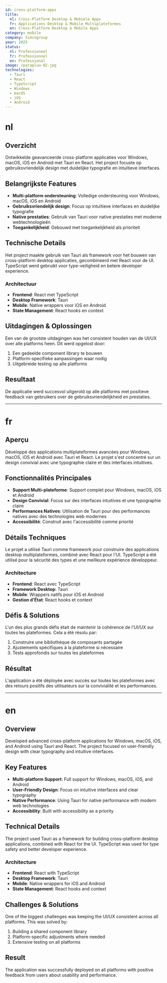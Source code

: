 ```yaml
---
id: cross-platform-apps
title:
  nl: Cross-Platform Desktop & Mobiele Apps
  fr: Applications Desktop & Mobile Multiplateformes
  en: Cross-Platform Desktop & Mobile Apps
category: mobile
company: Simcogroup
year: 2025
status:
  nl: Professioneel
  fr: Professionnel
  en: Professional
image: /parapluu-02.jpg
technologies:
  - Tauri
  - React
  - TypeScript
  - Windows
  - macOS
  - iOS
  - Android
---
```


# nl

## Overzicht

Ontwikkelde geavanceerde cross-platform applicaties voor Windows, macOS, iOS en Android met Tauri en React. Het project focuste op gebruiksvriendelijk design met duidelijke typografie en intuïtieve interfaces.

## Belangrijkste Features

- **Multi-platform ondersteuning**: Volledige ondersteuning voor Windows, macOS, iOS en Android
- **Gebruiksvriendelijk design**: Focus op intuïtieve interfaces en duidelijke typografie
- **Native prestaties**: Gebruik van Tauri voor native prestaties met moderne webtechnologieën
- **Toegankelijkheid**: Gebouwd met toegankelijkheid als prioriteit

## Technische Details

Het project maakte gebruik van Tauri als framework voor het bouwen van cross-platform desktop applicaties, gecombineerd met React voor de UI. TypeScript werd gebruikt voor type-veiligheid en betere developer experience.

### Architectuur

- **Frontend**: React met TypeScript
- **Desktop Framework**: Tauri
- **Mobile**: Native wrappers voor iOS en Android
- **State Management**: React hooks en context

## Uitdagingen & Oplossingen

Een van de grootste uitdagingen was het consistent houden van de UI/UX over alle platforms heen. Dit werd opgelost door:

1. Een gedeelde component library te bouwen
2. Platform-specifieke aanpassingen waar nodig
3. Uitgebreide testing op alle platforms

## Resultaat

De applicatie werd succesvol uitgerold op alle platforms met positieve feedback van gebruikers over de gebruiksvriendelijkheid en prestaties.

---

# fr

## Aperçu

Développé des applications multiplateformes avancées pour Windows, macOS, iOS et Android avec Tauri et React. Le projet s'est concentré sur un design convivial avec une typographie claire et des interfaces intuitives.

## Fonctionnalités Principales

- **Support Multi-plateforme**: Support complet pour Windows, macOS, iOS et Android
- **Design Convivial**: Focus sur des interfaces intuitives et une typographie claire
- **Performances Natives**: Utilisation de Tauri pour des performances natives avec des technologies web modernes
- **Accessibilité**: Construit avec l'accessibilité comme priorité

## Détails Techniques

Le projet a utilisé Tauri comme framework pour construire des applications desktop multiplateformes, combiné avec React pour l'UI. TypeScript a été utilisé pour la sécurité des types et une meilleure expérience développeur.

### Architecture

- **Frontend**: React avec TypeScript
- **Framework Desktop**: Tauri
- **Mobile**: Wrappers natifs pour iOS et Android
- **Gestion d'État**: React hooks et context

## Défis & Solutions

L'un des plus grands défis était de maintenir la cohérence de l'UI/UX sur toutes les plateformes. Cela a été résolu par:

1. Construire une bibliothèque de composants partagée
2. Ajustements spécifiques à la plateforme si nécessaire
3. Tests approfondis sur toutes les plateformes

## Résultat

L'application a été déployée avec succès sur toutes les plateformes avec des retours positifs des utilisateurs sur la convivialité et les performances.

---

# en

## Overview

Developed advanced cross-platform applications for Windows, macOS, iOS, and Android using Tauri and React. The project focused on user-friendly design with clear typography and intuitive interfaces.

## Key Features

- **Multi-platform Support**: Full support for Windows, macOS, iOS, and Android
- **User-Friendly Design**: Focus on intuitive interfaces and clear typography
- **Native Performance**: Using Tauri for native performance with modern web technologies
- **Accessibility**: Built with accessibility as a priority

## Technical Details

The project used Tauri as a framework for building cross-platform desktop applications, combined with React for the UI. TypeScript was used for type safety and better developer experience.

### Architecture

- **Frontend**: React with TypeScript
- **Desktop Framework**: Tauri
- **Mobile**: Native wrappers for iOS and Android
- **State Management**: React hooks and context

## Challenges & Solutions

One of the biggest challenges was keeping the UI/UX consistent across all platforms. This was solved by:

1. Building a shared component library
2. Platform-specific adjustments where needed
3. Extensive testing on all platforms

## Result

The application was successfully deployed on all platforms with positive feedback from users about usability and performance.
